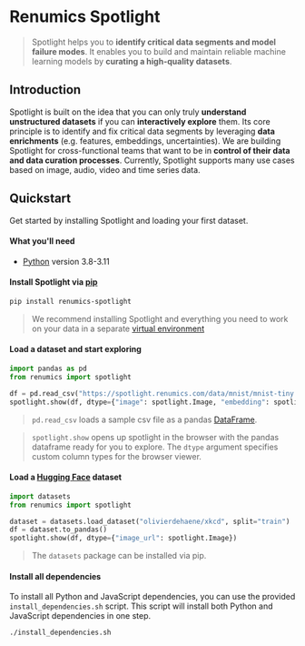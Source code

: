 # Renumics Spotlight

> Spotlight helps you to **identify critical data segments and model failure modes**. It enables you to build and maintain reliable machine learning models by **curating a high-quality datasets**.

## Introduction

Spotlight is built on the idea that you can only truly **understand unstructured datasets** if you can **interactively explore** them. Its core principle is to identify and fix critical data segments by leveraging **data enrichments** (e.g. features, embeddings, uncertainties). We are building Spotlight for cross-functional teams that want to be in **control of their data and data curation processes**. Currently, Spotlight supports many use cases based on image, audio, video and time series data.

## Quickstart

Get started by installing Spotlight and loading your first dataset.

#### What you'll need

-   [Python](https://www.python.org/downloads/) version 3.8-3.11

#### Install Spotlight via [pip](https://packaging.python.org/en/latest/key_projects/#pip)

```bash
pip install renumics-spotlight
```

> We recommend installing Spotlight and everything you need to work on your data in a separate [virtual environment](https://docs.python.org/3/tutorial/venv.html)

#### Load a dataset and start exploring

```python
import pandas as pd
from renumics import spotlight

df = pd.read_csv("https://spotlight.renumics.com/data/mnist/mnist-tiny.csv")
spotlight.show(df, dtype={"image": spotlight.Image, "embedding": spotlight.Embedding})
```

> `pd.read_csv` loads a sample csv file as a pandas [DataFrame](https://pandas.pydata.org/docs/reference/api/pandas.DataFrame.html).

> `spotlight.show` opens up spotlight in the browser with the pandas dataframe ready for you to explore. The `dtype` argument specifies custom column types for the browser viewer.

#### Load a [Hugging Face](https://huggingface.co/) dataset

```python
import datasets
from renumics import spotlight

dataset = datasets.load_dataset("olivierdehaene/xkcd", split="train")
df = dataset.to_pandas()
spotlight.show(df, dtype={"image_url": spotlight.Image})
```

> The `datasets` package can be installed via pip.

#### Install all dependencies

To install all Python and JavaScript dependencies, you can use the provided `install_dependencies.sh` script. This script will install both Python and JavaScript dependencies in one step.

```bash
./install_dependencies.sh
```
